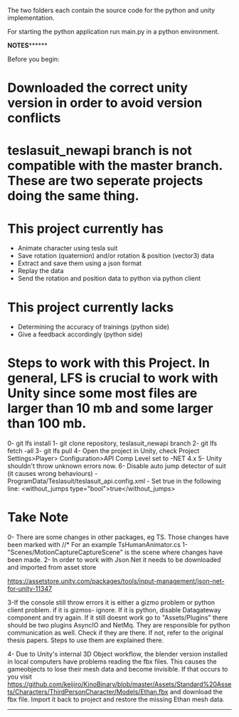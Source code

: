 The two folders each contain the source code for the python and unity implementation. 

For starting the python application run main.py in a python environment.

******************NOTES************************

Before you begin:

# Downloaded the correct unity version in order to avoid version conflicts

# teslasuit_newapi branch is not compatible with the master branch. These are two seperate projects doing the same thing.

# This project currently has
- Animate character using tesla suit
- Save rotation (quaternion) and/or rotation & position (vector3) data
- Extract and save them using a json format
- Replay the data
- Send the rotation and position data to python via python client

# This project currently lacks
- Determining the accuracy of trainings (python side)
- Give a feedback accordingly (python side)

# Steps to work with this Project. In general, LFS is crucial to work with Unity since some most files are larger than 10 mb and some larger than 100 mb. 

0- git lfs install
1- git clone repository, teslasuit_newapi branch
2- git lfs fetch -all
3- git lfs pull
4- Open the project in Unity, 
check Project Settings>Player> Configuration>API Comp Level set to -NET 4.x
5- Unity shouldn't throw unknown errors now.
6- Disable auto jump detector of suit (it causes wrong behaviours)
	- ProgramData/Teslasuit/teslasuit_api.config.xml
	- Set true in the following line: <without_jumps type="bool">true</without_jumps>

# Take Note
0- There are some changes in other packages, eg TS. Those changes have been marked with   //* For an example TsHumanAnimator.cs
1- "Scenes/MotionCaptureCaptureScene" is the scene where changes have been made.
2- In order to work with Json.Net it needs to be downloaded and imported from asset store

https://assetstore.unity.com/packages/tools/input-management/json-net-for-unity-11347

3-If the console still throw errors it is either a gizmo problem or python client problem.
if it is gizmos- ignore. If it is python, disable Datagateway component and try again. If it
still doesnt work go to "Assets/Plugins" there should be two plugins AsyncIO
and NetMq. They are responsible for python communication as well. Check if they are there.
If not, refer to the original thesis papers. Steps to use them are explained there.

4- Due to Unity's internal 3D Object workflow, the blender version installed in local computers
have problems reading the fbx files. This causes the gameobjects to lose their mesh data and become invisible.
If that occurs to you visit https://github.com/keijiro/KinoBinary/blob/master/Assets/Standard%20Assets/Characters/ThirdPersonCharacter/Models/Ethan.fbx
and download the fbx file. Import it back to project and restore the missing Ethan mesh data.


***************************************************** 
